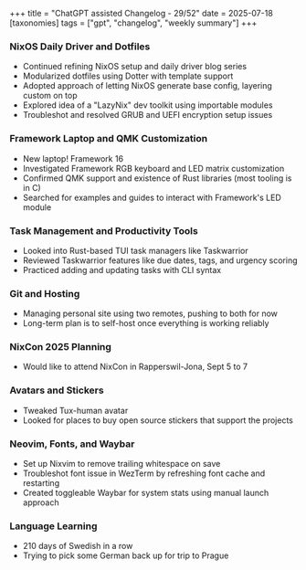 +++
title = "ChatGPT assisted Changelog - 29/52"
date = 2025-07-18
[taxonomies]
tags = ["gpt", "changelog", "weekly summary"]
+++

### NixOS Daily Driver and Dotfiles
- Continued refining NixOS setup and daily driver blog series
- Modularized dotfiles using Dotter with template support
- Adopted approach of letting NixOS generate base config, layering custom on top
- Explored idea of a "LazyNix" dev toolkit using importable modules
- Troubleshot and resolved GRUB and UEFI encryption setup issues

### Framework Laptop and QMK Customization
- New laptop! Framework 16
- Investigated Framework RGB keyboard and LED matrix customization
- Confirmed QMK support and existence of Rust libraries (most tooling is in C)
- Searched for examples and guides to interact with Framework's LED module

### Task Management and Productivity Tools
- Looked into Rust-based TUI task managers like Taskwarrior
- Reviewed Taskwarrior features like due dates, tags, and urgency scoring
- Practiced adding and updating tasks with CLI syntax

### Git and Hosting
- Managing personal site using two remotes, pushing to both for now
- Long-term plan is to self-host once everything is working reliably

### NixCon 2025 Planning
- Would like to attend NixCon in Rapperswil-Jona, Sept 5 to 7

### Avatars and Stickers
- Tweaked Tux-human avatar
- Looked for places to buy open source stickers that support the projects

### Neovim, Fonts, and Waybar
- Set up Nixvim to remove trailing whitespace on save
- Troubleshot font issue in WezTerm by refreshing font cache and restarting
- Created toggleable Waybar for system stats using manual launch approach

### Language Learning
- 210 days of Swedish in a row
- Trying to pick some German back up for trip to Prague
